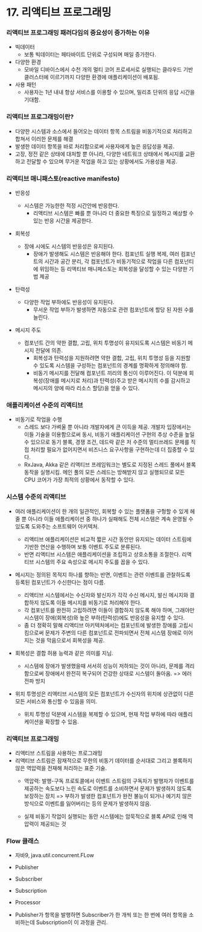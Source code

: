 # 17. 리액티브 프로그래밍

### 리액티브 프로그래밍 패러다임의 중요성이 증가하는 이유

- 빅데이터
    - 보통 빅데이터는 페타바이트 단위로 구성되며 매일 증가한다.
- 다양한 환경
    - 모바일 디바이스에서 수천 개의 멀티 코어 프로세서로 실행되는 클라우드 기반 클러스터에 이르기까지 다양한 환경에 애플리케이션이 배포됨.
- 사용 패턴
    - 사용자는 1년 내내 항상 서비스를 이용할 수 있으며, 밀리초 단위의 응답 시간을 기대함.

### 리액티브 프로그래밍이란?

- 다양한 시스템과 소스에서 들어오는 데이터 항목 스트림을 비동기적으로 처리하고 합쳐서 이러한 문제를 해결
- 발생한 데이터 항목을 바로 처리함으로써 사용자에게 높은 응답성을 제공.
- 고장, 정전 같은 상태에 대처할 뿐 아니라, 다양한 네트워크 상태에서 메시지를 교환하고 전달할 수 있으며 무거운 작업을 하고 있는 상황에서도 가용성을 제공.

### 리액티브 매니패스토(reactive manifesto)

- 반응성
    - 시스템은 가능한한 적정 시간안에 반응한다.
        - 리액티브 시스템은 빠를 뿐 아니라 더 중요한 특징으로 일정하고 예상할 수 있는 반응 시간을 제공한다.

- 회복성
    - 장애 시에도 시스템의 반응성은 유지된다.
        - 장애가 발생해도 시스템은 반응해야 한다. 컴포넌트 실행 복제, 여러 컴포넌트의 시간과 공간 분리, 각 컴포넌트가 비동기적으로 작업을 다른 컴포넌티에 위임하는 등 리액티브 매니페스토는 회복성을 달성할
          수 있는 다양한 기법 제공

- 탄력성
    - 다양한 작업 부하에도 반응성이 유지된다.
        - 무서운 작업 부하가 발생하면 자동으로 관련 컴포넌트에 할당 된 자원 수를 늘린다.

- 메시지 주도
    - 컴포넌트 간의 약한 결합, 고립, 위치 투명성이 유지되도록 시스템은 비동기 메시지 전달에 의존.
        - 회복성과 탄력성을 지원하려면 약한 결합, 고립, 위치 투명성 등을 지원할 수 있도록 시스템을 구성하는 컴포넌트의 경계를 명확하게 정의해야 함.
        - 비동기 메시지를 전달해 컴포넌트 끼리의 통신이 이루어진다. 이 덕분에 회복성(장애를 메시지로 처리)과 탄력성(주고 받은 메시지의 수를 감시하고 메시지의 양에 따라 리소스 할당)을 얻을 수 있다.

### 애플리케이션 수준의 리액티브

- 비동기로 작업을 수행
    - 스레드 보다 가벼울 뿐 아니라 개발자에게 큰 이득을 제공. 개발자 입장에서는 이들 기술을 이용함으로써 동시, 비동기 애플리케이션 구현의 추상 수준을 높일 수 있으므로 동기 블록, 경쟁 조건, 데드락 같은
      저 수준의 멀티쓰레드 문제를 직접 처리할 필요가 없어지면서 비즈니스 요구사항을 구현하는데 더 집중할 수 있다.
    - RxJava, Akka 같은 리액티브 프레임워크는 별도로 지정된 스레드 풀에서 블록 동작을 실행시킴. 메인 풀의 모든 스레드는 방해받지 않고 실행되므로 모든 CPU 코어가 가장 최적의 상황에서 동작할 수
      있다.

### 시스템 수준의 리액티브

- 여러 애플리케이션이 한 개의 일관적인, 회복할 수 있는 플랫폼을 구헝할 수 있게 헤줄 뿐 아니라 이들 애플리케이션 중 하나가 실패해도 전체 시스템은 계속 운영될 수 있도록 도와주는 소프트웨어 아키텍처.
    - 리액티브 애플리케이션은 비교적 짧은 시간 동안만 유지되는 데이터 스트림에 기반한 연산을 수행하며 보통 이벤트 주도로 분류된다.
    - 반면 리액티브 시스템은 애플리케이션을 조립하고 상호소통을 조절한다. 리액티브 시스템의 주요 속성으로 메시지 주도를 꼽을 수 있다.

- 메시지는 정의된 목적지 하나를 향하는 반면, 이벤트는 관련 이벤트를 관찰하도록 등록된 컴포넌트가 수신한다는 점이 다름.
    - 리액티브 시스템에서는 수신자와 발신자가 각각 수신 메시지, 발신 메시지와 결합하지 않도록 이들 메시지를 비동기로 처리해야 한다.
    - 각 컴포넌트를 완전히 고립하려면 이들이 결합하지 않도록 해야 하며, 그래야만 시스템이 장애(회복성)와 높은 부하(탄력성)에도 반응성을 유지할 수 있다.
    - 좀 더 정확히 말해 리액티브 아키텍처에서는 컴포넌트에 발생한 장애를 고립시킴으로써 문제가 주변의 다른 컴포넌트로 전파되면서 전체 시스템 장애로 이어지는 것을 막음으로서 회복성을 제공.
- 회복성은 결합 허용 능력과 같은 의미를 지님.
    - 시스템에 장애가 발생했을때 서서히 성능이 저하되는 것이 아니라, 문제를 격리함으로써 장애에서 완전히 복구되어 건강한 상태로 시스템이 돌아옴. => 에러 전파 방지

- 위치 투명성은 리액티브 시스템의 모든 컴포넌트가 수신자의 위치에 상관없이 다른 모든 서비스와 통신할 수 있음을 의미.
    - 위치 투명성 덕분에 시스템을 복제할 수 있으며, 현재 작업 부하에 따라 애플리케이션을 확장할 수 있음.

### 리액티브 프로그래밍

- 리액티브 스트림을 사용하는 프로그래밍
- 리액티브 스트림은 잠재적으로 무한의 비동기 데이터를 순서대로 그리고 블록하지 않은 역압력을 전재해 처리하는 표준 기술.
    - 역압력: 발행-구독 프로토콜에서 이벤트 스트림의 구독자가 발행자가 이벤트를 제공하는 속도보다 느린 속도로 이벤트를 소비하면서 문제가 발생하지 않도록 보장하는 장치 => 부하가 발생한 컴포넌트가 완전 불능이
      되거나 예기치 않은 방식으로 이벤트를 잃어버리는 등의 문제가 발생하지 않음.

    - 실제 비동기 작업이 실행되는 동안 시스템에는 암묵적으로 블록 API로 인해 역압력이 제공되는 것

### Flow 클래스

- 자바9, java.util.concurrent.FLow

- Publisher
- Subscriber
- Subscription
- Processor

- Publisher가 항목을 발행하면 Subscriber가 한 개씩 또는 한 번에 여러 항목을 소비하는데 Subscription이 이 과정을 관리.